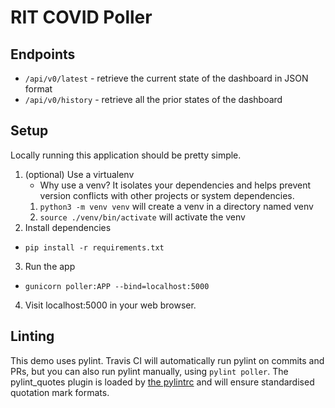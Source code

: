 # RIT COVID Poller

## Endpoints
- `/api/v0/latest` - retrieve the current state of the dashboard in JSON format
- `/api/v0/history` - retrieve all the prior states of the dashboard

## Setup
Locally running this application should be pretty simple.

1. (optional) Use a virtualenv
   * Why use a venv? It isolates your dependencies and helps prevent version conflicts with other projects or system dependencies.
   1. `python3 -m venv venv` will create a venv in a directory named venv
   2. `source ./venv/bin/activate` will activate the venv
2. Install dependencies
  * `pip install -r requirements.txt`
3. Run the app
  * `gunicorn poller:APP --bind=localhost:5000`
4. Visit localhost:5000 in your web browser.

## Linting
This demo uses pylint.
Travis CI will automatically run pylint on commits and PRs, but you can also run pylint manually, using `pylint poller`.
The pylint_quotes plugin is loaded by [the pylintrc](./.pylintrc) and will ensure standardised quotation mark formats.
